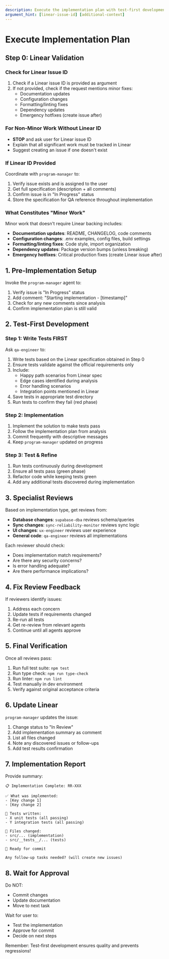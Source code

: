 ```yaml
---
description: Execute the implementation plan with test-first development approach. Accepts Linear issue ID as argument for work tracking. Minor fixes (docs, configs, formatting) don't require Linear backing.
argument_hint: [linear-issue-id] [additional-context]
---
```


# Execute Implementation Plan

## Step 0: Linear Validation

### Check for Linear Issue ID
1. Check if a Linear issue ID is provided as argument
2. If not provided, check if the request mentions minor fixes:
   - Documentation updates
   - Configuration changes
   - Formatting/linting fixes
   - Dependency updates
   - Emergency hotfixes (create issue after)

### For Non-Minor Work Without Linear ID
- **STOP** and ask user for Linear issue ID
- Explain that all significant work must be tracked in Linear
- Suggest creating an issue if one doesn't exist

### If Linear ID Provided
Coordinate with `program-manager` to:
1. Verify issue exists and is assigned to the user
2. Get full specification (description + all comments)
3. Confirm issue is in "In Progress" status
4. Store the specification for QA reference throughout implementation

### What Constitutes "Minor Work"
Minor work that doesn't require Linear backing includes:
- **Documentation updates**: README, CHANGELOG, code comments
- **Configuration changes**: .env examples, config files, build settings
- **Formatting/linting fixes**: Code style, import organization
- **Dependency updates**: Package version bumps (unless breaking)
- **Emergency hotfixes**: Critical production fixes (create Linear issue after)

## 1. Pre-Implementation Setup

Invoke the `program-manager` agent to:
1. Verify issue is "In Progress" status
2. Add comment: "Starting implementation - [timestamp]"
3. Check for any new comments since analysis
4. Confirm implementation plan is still valid

## 2. Test-First Development

### Step 1: Write Tests FIRST
Ask `qa-engineer` to:
1. Write tests based on the Linear specification obtained in Step 0
2. Ensure tests validate against the official requirements only
3. Include:
   - Happy path scenarios from Linear spec
   - Edge cases identified during analysis
   - Error handling scenarios
   - Integration points mentioned in Linear
4. Save tests in appropriate test directory
5. Run tests to confirm they fail (red phase)

### Step 2: Implementation
1. Implement the solution to make tests pass
2. Follow the implementation plan from analysis
3. Commit frequently with descriptive messages
4. Keep `program-manager` updated on progress

### Step 3: Test & Refine
1. Run tests continuously during development
2. Ensure all tests pass (green phase)
3. Refactor code while keeping tests green
4. Add any additional tests discovered during implementation

## 3. Specialist Reviews

Based on implementation type, get reviews from:
- **Database changes**: `supabase-dba` reviews schema/queries
- **Sync changes**: `sync-reliability-monitor` reviews sync logic
- **UI changes**: `ux-engineer` reviews user experience
- **General code**: `qa-engineer` reviews all implementations

Each reviewer should check:
- Does implementation match requirements?
- Are there any security concerns?
- Is error handling adequate?
- Are there performance implications?

## 4. Fix Review Feedback

If reviewers identify issues:
1. Address each concern
2. Update tests if requirements changed
3. Re-run all tests
4. Get re-review from relevant agents
5. Continue until all agents approve

## 5. Final Verification

Once all reviews pass:
1. Run full test suite: `npm test`
2. Run type check: `npm run type-check`
3. Run linter: `npm run lint`
4. Test manually in dev environment
5. Verify against original acceptance criteria

## 6. Update Linear

`program-manager` updates the issue:
1. Change status to "In Review"
2. Add implementation summary as comment
3. List all files changed
4. Note any discovered issues or follow-ups
5. Add test results confirmation

## 7. Implementation Report

Provide summary:
```
📋 Implementation Complete: RR-XXX

✅ What was implemented:
- [Key change 1]
- [Key change 2]

🧪 Tests written:
- X unit tests (all passing)
- Y integration tests (all passing)

📁 Files changed:
- src/... (implementation)
- src/__tests__/... (tests)

🚀 Ready for commit

Any follow-up tasks needed? (will create new issues)
```

## 8. Wait for Approval

Do NOT:
- Commit changes
- Update documentation
- Move to next task

Wait for user to:
- Test the implementation
- Approve for commit
- Decide on next steps

Remember: Test-first development ensures quality and prevents regressions!